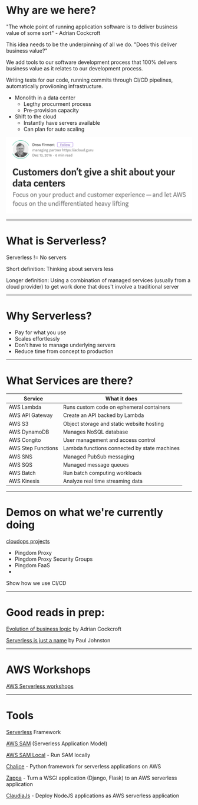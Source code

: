 # Why are we here?

"The whole point of running application software is to deliver business value of some sort" - Adrian Cockcroft

This idea needs to be the underpinning of all we do. "Does this deliver business value?"

We add tools to our software development process that 100% delivers business value as it relates to our development process.

Writing tests for our code, running commits through CI/CD pipelines, automatically proviioning infrastructure.

- Monolith in a data center
  - Legthy procurment process
  - Pre-provision capacity
- Shift to the cloud
  - Instantly have servers available
  - Can plan for auto scaling


![Customers Don't give a shit about your data center][customer_data_center]


---
# What is Serverless?

Serverless != No servers

Short definition: Thinking about servers less

Longer definition: Using a combination of managed services (usually from a cloud provider) to get work done that does't involve a traditional server

---
# Why Serverless?

- Pay for what you use
- Scales effortlessly
- Don't have to manage underlying servers
- Reduce time from concept to production

---
# What Services are there?

Service | What it does
---|---
AWS Lambda | Runs custom code on ephemeral containers
AWS API Gateway | Create an API backed by Lambda
AWS S3 | Object storage and static website hosting
AWS DynamoDB | Manages NoSQL database
AWS Congito | User management and access control
AWS Step Functions | Lambda functions connected by state machines
AWS SNS | Managed PubSub messaging
AWS SQS | Managed message queues
AWS Batch | Run batch computing workloads
AWS Kinesis | Analyze real time streaming data


---
# Demos on what we're currently doing

[cloudops projects]()
- Pingdom Proxy
- Pingdom Proxy Security Groups
- Pingdom FaaS
- 

Show how we use CI/CD

---
# Good reads in prep:

[Evolution of business logic](https://read.acloud.guru/evolution-of-business-logic-from-monoliths-through-microservices-to-functions-ff464b95a44d) by Adrian Cockcroft

[Serverless is just a name](https://serverless.zone/serverless-is-just-a-name-we-could-have-called-it-jeff-1958dd4c63d7) by Paul Johnston

---
# AWS Workshops

[AWS Serverless workshops](https://github.com/aws-samples/aws-serverless-workshops)

---
# Tools

[Serverless](https://serverless.com/framework/docs/providers/aws/) Framework

[AWS SAM](https://github.com/awslabs/serverless-application-model/blob/develop/versions/2016-10-31.md) (Serverless Application Model)

[AWS SAM Local](https://github.com/awslabs/aws-sam-local) - Run SAM locally

[Chalice](https://github.com/aws/chalice/) - Python framework for serverless applications on AWS

[Zappa](https://www.zappa.io/) -  Turn a WSGI application (Django, Flask) to an AWS serverless application

[ClaudiaJs](https://github.com/claudiajs/claudia) - Deploy NodeJS applications as AWS serverless application

[customer_data_center]: img/customers-data-center.png